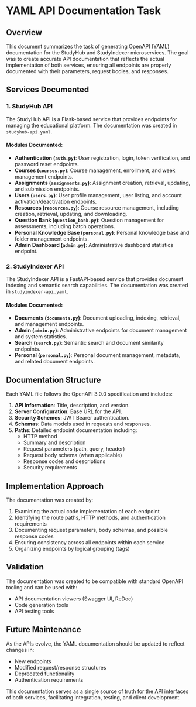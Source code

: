 # YAML API Documentation Task

## Overview
This document summarizes the task of generating OpenAPI (YAML) documentation for the StudyHub and StudyIndexer microservices. The goal was to create accurate API documentation that reflects the actual implementation of both services, ensuring all endpoints are properly documented with their parameters, request bodies, and responses.

## Services Documented

### 1. StudyHub API
The StudyHub API is a Flask-based service that provides endpoints for managing the educational platform. The documentation was created in `studyhub-api.yaml`.

#### Modules Documented:
- **Authentication (`auth.py`)**: User registration, login, token verification, and password reset endpoints.
- **Courses (`courses.py`)**: Course management, enrollment, and week management endpoints.
- **Assignments (`assignments.py`)**: Assignment creation, retrieval, updating, and submission endpoints.
- **Users (`users.py`)**: User profile management, user listing, and account activation/deactivation endpoints.
- **Resources (`resources.py`)**: Course resource management, including creation, retrieval, updating, and downloading.
- **Question Bank (`question_bank.py`)**: Question management for assessments, including batch operations.
- **Personal Knowledge Base (`personal.py`)**: Personal knowledge base and folder management endpoints.
- **Admin Dashboard (`admin.py`)**: Administrative dashboard statistics endpoint.

### 2. StudyIndexer API
The StudyIndexer API is a FastAPI-based service that provides document indexing and semantic search capabilities. The documentation was created in `studyindexer-api.yaml`.

#### Modules Documented:
- **Documents (`documents.py`)**: Document uploading, indexing, retrieval, and management endpoints.
- **Admin (`admin.py`)**: Administrative endpoints for document management and system statistics.
- **Search (`search.py`)**: Semantic search and document similarity endpoints.
- **Personal (`personal.py`)**: Personal document management, metadata, and related document endpoints.

## Documentation Structure
Each YAML file follows the OpenAPI 3.0.0 specification and includes:

1. **API Information**: Title, description, and version.
2. **Server Configuration**: Base URL for the API.
3. **Security Schemes**: JWT Bearer authentication.
4. **Schemas**: Data models used in requests and responses.
5. **Paths**: Detailed endpoint documentation including:
   - HTTP method
   - Summary and description
   - Request parameters (path, query, header)
   - Request body schema (when applicable)
   - Response codes and descriptions
   - Security requirements

## Implementation Approach
The documentation was created by:
1. Examining the actual code implementation of each endpoint
2. Identifying the route paths, HTTP methods, and authentication requirements
3. Documenting request parameters, body schemas, and possible response codes
4. Ensuring consistency across all endpoints within each service
5. Organizing endpoints by logical grouping (tags)

## Validation
The documentation was created to be compatible with standard OpenAPI tooling and can be used with:
- API documentation viewers (Swagger UI, ReDoc)
- Code generation tools
- API testing tools

## Future Maintenance
As the APIs evolve, the YAML documentation should be updated to reflect changes in:
- New endpoints
- Modified request/response structures
- Deprecated functionality
- Authentication requirements

This documentation serves as a single source of truth for the API interfaces of both services, facilitating integration, testing, and client development. 